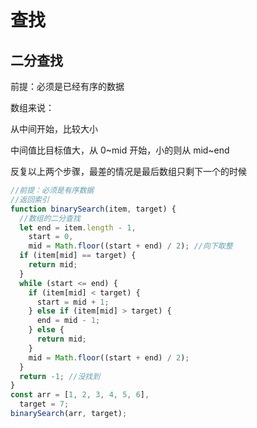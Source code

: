 # 查找

## 二分查找

前提：必须是已经有序的数据

数组来说：

从中间开始，比较大小

中间值比目标值大，从 0\~mid 开始，小的则从 mid\~end

反复以上两个步骤，最差的情况是最后数组只剩下一个的时候

```js
//前提：必须是有序数据
//返回索引
function binarySearch(item, target) {
  //数组的二分查找
  let end = item.length - 1,
    start = 0,
    mid = Math.floor((start + end) / 2); //向下取整
  if (item[mid] == target) {
    return mid;
  }
  while (start <= end) {
    if (item[mid] < target) {
      start = mid + 1;
    } else if (item[mid] > target) {
      end = mid - 1;
    } else {
      return mid;
    }
    mid = Math.floor((start + end) / 2);
  }
  return -1; //没找到
}
const arr = [1, 2, 3, 4, 5, 6],
  target = 7;
binarySearch(arr, target);
```
